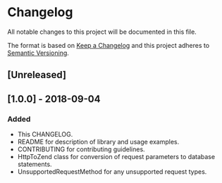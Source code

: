 # Changelog
All notable changes to this project will be documented in this file.

The format is based on [Keep a Changelog](http://keepachangelog.com/en/1.0.0/)
and this project adheres to [Semantic Versioning](http://semver.org/spec/v2.0.0.html).

## [Unreleased]

## [1.0.0] - 2018-09-04

### Added
- This CHANGELOG.
- README for description of library and usage examples.
- CONTRIBUTING for contributing guidelines.
- HttpToZend class for conversion of request parameters to database statements.
- UnsupportedRequestMethod for any unsupported request types.